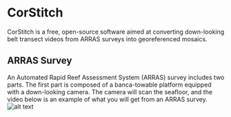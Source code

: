 # CorStitch

CorStitch is a free, open-source software aimed at converting down-looking belt transect videos from ARRAS surveys into georeferenced mosaics.

## ARRAS Survey

An Automated Rapid Reef Assessment System (ARRAS) survey includes two parts. The first part is composed of a banca-towable platform equipped with a down-looking camera. The camera will scan the seafloor, and the video below is an example of what you will get from an ARRAS survey.
![alt text](https://github.com/jclmaypa/CorStitch/blob/47b69ecaae19efd6889afb5eb8edb0f2497467f3/Sample_Images/Sample_clip.gif?raw=true)
